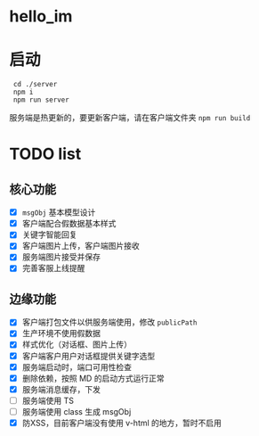 # hello_im

# 启动

```shell
 cd ./server
 npm i
 npm run server
```

服务端是热更新的，要更新客户端，请在客户端文件夹 `npm run build`

# TODO list

## 核心功能

- [x] `msgObj` 基本模型设计
- [x] 客户端配合假数据基本样式
- [x] 关键字智能回复
- [x] 客户端图片上传，客户端图片接收
- [x] 服务端图片接受并保存
- [x] 完善客服上线提醒

## 边缘功能

- [x] 客户端打包文件以供服务端使用，修改 `publicPath`
- [x] 生产环境不使用假数据
- [x] 样式优化（对话框、图片上传）
- [x] 客户端客户用户对话框提供关键字选型
- [x] 服务端启动时，端口可用性检查
- [x] 删除依赖，按照 MD 的启动方式运行正常
- [x] 服务端消息缓存，下发
- [ ] 服务端使用 TS
- [ ] 服务端使用 class 生成 msgObj
- [x] 防XSS，目前客户端没有使用 v-html 的地方，暂时不启用
